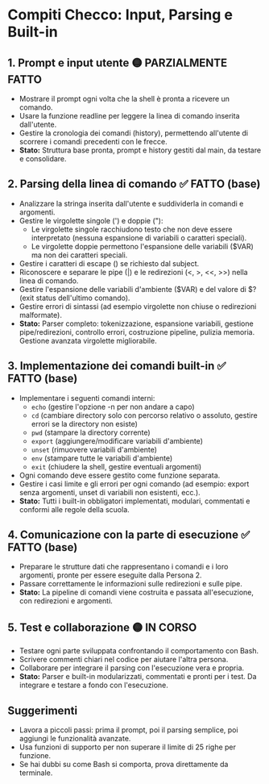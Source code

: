 # Compiti Checco: Input, Parsing e Built-in

## 1. Prompt e input utente  🟡 PARZIALMENTE FATTO
- Mostrare il prompt ogni volta che la shell è pronta a ricevere un comando.
- Usare la funzione readline per leggere la linea di comando inserita dall'utente.
- Gestire la cronologia dei comandi (history), permettendo all'utente di scorrere i comandi precedenti con le frecce.
- **Stato:** Struttura base pronta, prompt e history gestiti dal main, da testare e consolidare.

## 2. Parsing della linea di comando  ✅ FATTO (base)
- Analizzare la stringa inserita dall'utente e suddividerla in comandi e argomenti.
- Gestire le virgolette singole (') e doppie ("):
  - Le virgolette singole racchiudono testo che non deve essere interpretato (nessuna espansione di variabili o caratteri speciali).
  - Le virgolette doppie permettono l'espansione delle variabili ($VAR) ma non dei caratteri speciali.
- Gestire i caratteri di escape (\) se richiesto dal subject.
- Riconoscere e separare le pipe (|) e le redirezioni (<, >, <<, >>) nella linea di comando.
- Gestire l'espansione delle variabili d'ambiente ($VAR) e del valore di $? (exit status dell'ultimo comando).
- Gestire errori di sintassi (ad esempio virgolette non chiuse o redirezioni malformate).
- **Stato:** Parser completo: tokenizzazione, espansione variabili, gestione pipe/redirezioni, controllo errori, costruzione pipeline, pulizia memoria. Gestione avanzata virgolette migliorabile.

## 3. Implementazione dei comandi built-in  ✅ FATTO (base)
- Implementare i seguenti comandi interni:
  - `echo` (gestire l'opzione -n per non andare a capo)
  - `cd` (cambiare directory solo con percorso relativo o assoluto, gestire errori se la directory non esiste)
  - `pwd` (stampare la directory corrente)
  - `export` (aggiungere/modificare variabili d'ambiente)
  - `unset` (rimuovere variabili d'ambiente)
  - `env` (stampare tutte le variabili d'ambiente)
  - `exit` (chiudere la shell, gestire eventuali argomenti)
- Ogni comando deve essere gestito come funzione separata.
- Gestire i casi limite e gli errori per ogni comando (ad esempio: export senza argomenti, unset di variabili non esistenti, ecc.).
- **Stato:** Tutti i built-in obbligatori implementati, modulari, commentati e conformi alle regole della scuola.

## 4. Comunicazione con la parte di esecuzione  ✅ FATTO (base)
- Preparare le strutture dati che rappresentano i comandi e i loro argomenti, pronte per essere eseguite dalla Persona 2.
- Passare correttamente le informazioni sulle redirezioni e sulle pipe.
- **Stato:** La pipeline di comandi viene costruita e passata all'esecuzione, con redirezioni e argomenti.

## 5. Test e collaborazione  🟡 IN CORSO
- Testare ogni parte sviluppata confrontando il comportamento con Bash.
- Scrivere commenti chiari nel codice per aiutare l'altra persona.
- Collaborare per integrare il parsing con l'esecuzione vera e propria.
- **Stato:** Parser e built-in modularizzati, commentati e pronti per i test. Da integrare e testare a fondo con l'esecuzione.

## Suggerimenti
- Lavora a piccoli passi: prima il prompt, poi il parsing semplice, poi aggiungi le funzionalità avanzate.
- Usa funzioni di supporto per non superare il limite di 25 righe per funzione.
- Se hai dubbi su come Bash si comporta, prova direttamente da terminale. 
